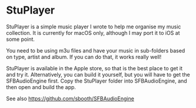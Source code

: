 # StuPlayer
StuPlayer is a simple music player I wrote to help me organise my music collection.
It is currently for macOS only, although I may port it to iOS at some point.

You need to be using m3u files and have your music in sub-folders based on type, artist and album.
If you can do that, it works really well!

StuPlayer is available in the Apple store, so that is the best place to get it and try it.
Alternatively, you can build it yourself, but you will have to get the SFBAudioEngine first.
Copy the StuPlayer folder into SFBAudioEngine, and then open and build the app.

See also https://github.com/sbooth/SFBAudioEngine
